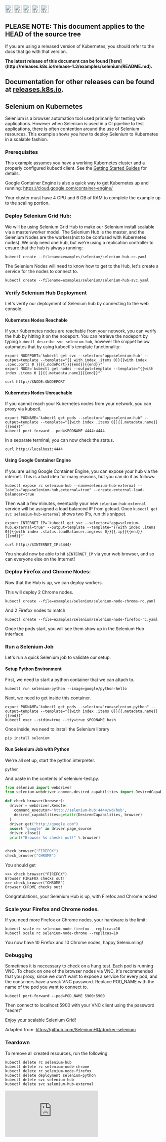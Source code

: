 <!-- BEGIN MUNGE: UNVERSIONED_WARNING -->

<!-- BEGIN STRIP_FOR_RELEASE -->

<img src="http://kubernetes.io/img/warning.png" alt="WARNING"
     width="25" height="25">
<img src="http://kubernetes.io/img/warning.png" alt="WARNING"
     width="25" height="25">
<img src="http://kubernetes.io/img/warning.png" alt="WARNING"
     width="25" height="25">
<img src="http://kubernetes.io/img/warning.png" alt="WARNING"
     width="25" height="25">
<img src="http://kubernetes.io/img/warning.png" alt="WARNING"
     width="25" height="25">

<h2>PLEASE NOTE: This document applies to the HEAD of the source tree</h2>

If you are using a released version of Kubernetes, you should
refer to the docs that go with that version.

<!-- TAG RELEASE_LINK, added by the munger automatically -->
<strong>
The latest release of this document can be found
[here](http://releases.k8s.io/release-1.3/examples/selenium/README.md).

Documentation for other releases can be found at
[releases.k8s.io](http://releases.k8s.io).
</strong>
--

<!-- END STRIP_FOR_RELEASE -->

<!-- END MUNGE: UNVERSIONED_WARNING -->

## Selenium on Kubernetes

Selenium is a browser automation tool used primarily for testing web applications. However when Selenium is used in a CI pipeline to test applications, there is often contention around the use of Selenium resources. This example shows you how to deploy Selenium to Kubernetes in a scalable fashion.

### Prerequisites

This example assumes you have a working Kubernetes cluster and a properly configured kubectl client. See the [Getting Started Guides](../../docs/getting-started-guides/) for details.

Google Container Engine is also a quick way to get Kubernetes up and running: https://cloud.google.com/container-engine/

Your cluster must have 4 CPU and 6 GB of RAM to complete the example up to the scaling portion.

### Deploy Selenium Grid Hub:

We will be using Selenium Grid Hub to make our Selenium install scalable via a master/worker model. The Selenium Hub is the master, and the Selenium Nodes are the workers(not to be confused with Kubernetes nodes). We only need one hub, but we're using a replication controller to ensure that the hub is always running:

```console
kubectl create --filename=examples/selenium/selenium-hub-rc.yaml
```

The Selenium Nodes will need to know how to get to the Hub, let's create a service for the nodes to connect to.

```console
kubectl create --filename=examples/selenium/selenium-hub-svc.yaml
```

### Verify Selenium Hub Deployment

Let's verify our deployment of Selenium hub by connecting to the web console.

#### Kubernetes Nodes Reachable

If your Kubernetes nodes are reachable from your network, you can verify the hub by hitting it on the nodeport. You can retrieve the nodeport by typing `kubectl describe svc selenium-hub`, however the snippet below automates that by using kubectl's template functionality:

```console
export NODEPORT=`kubectl get svc --selector='app=selenium-hub' --output=template --template="{{ with index .items 0}}{{with index .spec.ports 0 }}{{.nodePort}}{{end}}{{end}}"`
export NODE=`kubectl get nodes --output=template --template="{{with index .items 0 }}{{.metadata.name}}{{end}}"`

curl http://$NODE:$NODEPORT
```

#### Kubernetes Nodes Unreachable

If you cannot reach your Kubernetes nodes from your network, you can proxy via kubectl.

```console
export PODNAME=`kubectl get pods --selector="app=selenium-hub" --output=template --template="{{with index .items 0}}{{.metadata.name}}{{end}}"`
kubectl port-forward --pod=$PODNAME 4444:4444
```

In a separate terminal, you can now check the status.

```console
curl http://localhost:4444
```

#### Using Google Container Engine

If you are using Google Container Engine, you can expose your hub via the internet. This is a bad idea for many reasons, but you can do it as follows:

```console
kubectl expose rc selenium-hub --name=selenium-hub-external --labels="app=selenium-hub,external=true" --create-external-load-balancer=true
```

Then wait a few minutes, eventually your new `selenium-hub-external` service will be assigned a load balanced IP from gcloud. Once `kubectl get svc selenium-hub-external` shows two IPs, run this snippet.

```console
export INTERNET_IP=`kubectl get svc --selector="app=selenium-hub,external=true" --output=template --template="{{with index .items 0}}{{with index .status.loadBalancer.ingress 0}}{{.ip}}{{end}}{{end}}"`

curl http://$INTERNET_IP:4444/
```

You should now be able to hit `$INTERNET_IP` via your web browser, and so can everyone else on the Internet!

### Deploy Firefox and Chrome Nodes:

Now that the Hub is up, we can deploy workers.

This will deploy 2 Chrome nodes.

```console
kubectl create --file=examples/selenium/selenium-node-chrome-rc.yaml
```

And 2 Firefox nodes to match.

```console
kubectl create --file=examples/selenium/selenium-node-firefox-rc.yaml
```

Once the pods start, you will see them show up in the Selenium Hub interface.

### Run a Selenium Job

Let's run a quick Selenium job to validate our setup.

#### Setup Python Environment

First, we need to start a python container that we can attach to.

```console
kubectl run selenium-python --image=google/python-hello
```

Next, we need to get inside this container.

```console
export PODNAME=`kubectl get pods --selector="run=selenium-python" --output=template --template="{{with index .items 0}}{{.metadata.name}}{{end}}"`
kubectl exec --stdin=true --tty=true $PODNAME bash
```

Once inside, we need to install the Selenium library

```console
pip install selenium
```

#### Run Selenium Job with Python

We're all set up, start the python interpreter.

```console
python
```

And paste in the contents of selenium-test.py.

```python
from selenium import webdriver
from selenium.webdriver.common.desired_capabilities import DesiredCapabilities

def check_browser(browser):
  driver = webdriver.Remote(
    command_executor='http://selenium-hub:4444/wd/hub',
    desired_capabilities=getattr(DesiredCapabilities, browser)
  )
  driver.get("http://google.com")
  assert "google" in driver.page_source
  driver.close()
  print("Browser %s checks out!" % browser)


check_browser("FIREFOX")
check_browser("CHROME")
```

You should get

```
>>> check_browser("FIREFOX")
Browser FIREFOX checks out!
>>> check_browser("CHROME")
Browser CHROME checks out!
```

Congratulations, your Selenium Hub is up, with Firefox and Chrome nodes!

### Scale your Firefox and Chrome nodes.

If you need more Firefox or Chrome nodes, your hardware is the limit:

```console
kubectl scale rc selenium-node-firefox --replicas=10
kubectl scale rc selenium-node-chrome --replicas=10
```

You now have 10 Firefox and 10 Chrome nodes, happy Seleniuming!

### Debugging

Sometimes it is neccessary to check on a hung test. Each pod is running VNC. To check on one of the browser nodes via VNC, it's recommended that you proxy, since we don't want to expose a service for every pod, and the containers have a weak VNC password. Replace POD_NAME with the name of the pod you want to connect to.

```console
kubectl port-forward --pod=POD_NAME 5900:5900
```

Then connect to localhost:5900 with your VNC client using the password "secret"

Enjoy your scalable Selenium Grid!

Adapted from: https://github.com/SeleniumHQ/docker-selenium

### Teardown

To remove all created resources, run the following:

```console
kubectl delete rc selenium-hub
kubectl delete rc selenium-node-chrome
kubectl delete rc selenium-node-firefox
kubectl delete deployment selenium-python
kubectl delete svc selenium-hub
kubectl delete svc selenium-hub-external
```


<!-- BEGIN MUNGE: GENERATED_ANALYTICS -->
[![Analytics](https://kubernetes-site.appspot.com/UA-36037335-10/GitHub/examples/selenium/README.md?pixel)]()
<!-- END MUNGE: GENERATED_ANALYTICS -->
